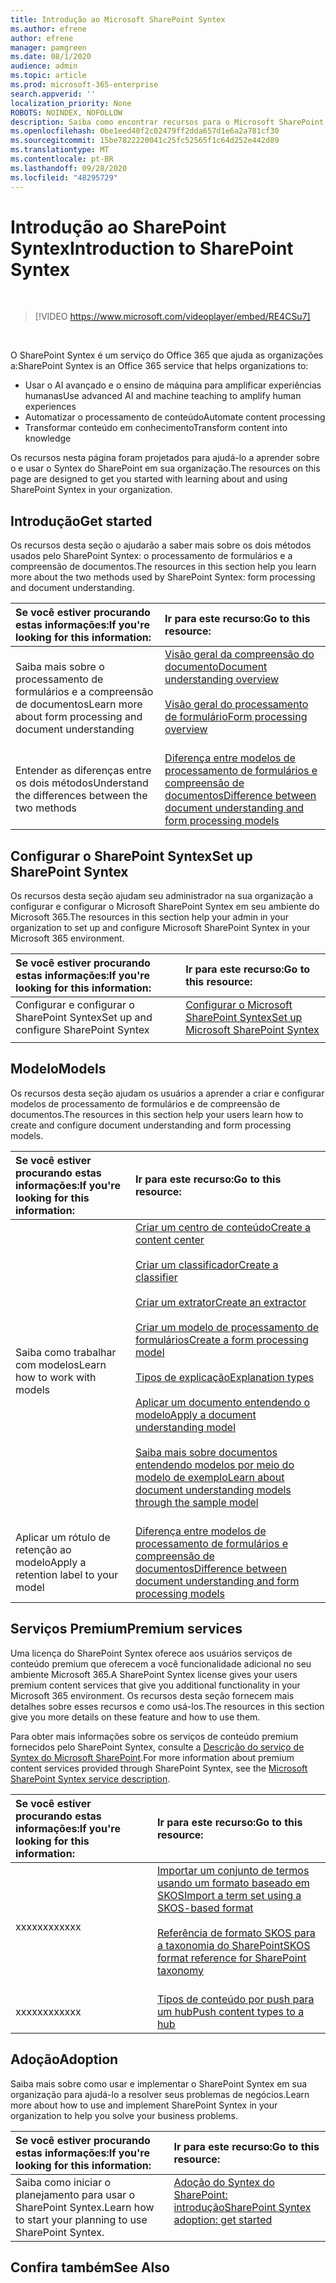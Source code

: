 ```yaml
---
title: Introdução ao Microsoft SharePoint Syntex
ms.author: efrene
author: efrene
manager: pamgreen
ms.date: 08/1/2020
audience: admin
ms.topic: article
ms.prod: microsoft-365-enterprise
search.appverid: ''
localization_priority: None
ROBOTS: NOINDEX, NOFOLLOW
description: Saiba como encontrar recursos para o Microsoft SharePoint Syntex.
ms.openlocfilehash: 0be1eed40f2c02479ff2dda657d1e6a2a781cf30
ms.sourcegitcommit: 15be7822220041c25fc52565f1c64d252e442d89
ms.translationtype: MT
ms.contentlocale: pt-BR
ms.lasthandoff: 09/28/2020
ms.locfileid: "48295729"
---
```

# <a name="introduction-to-sharepoint-syntex"></a><span data-ttu-id="a93be-103">Introdução ao SharePoint Syntex</span><span class="sxs-lookup"><span data-stu-id="a93be-103">Introduction to SharePoint Syntex</span></span>


</br>

> [!VIDEO https://www.microsoft.com/videoplayer/embed/RE4CSu7] 

</br>

<span data-ttu-id="a93be-104">O SharePoint Syntex é um serviço do Office 365 que ajuda as organizações a:</span><span class="sxs-lookup"><span data-stu-id="a93be-104">SharePoint Syntex is an Office 365 service that helps organizations to:</span></span>

- <span data-ttu-id="a93be-105">Usar o AI avançado e o ensino de máquina para amplificar experiências humanas</span><span class="sxs-lookup"><span data-stu-id="a93be-105">Use advanced AI and machine teaching to amplify human experiences</span></span>
- <span data-ttu-id="a93be-106">Automatizar o processamento de conteúdo</span><span class="sxs-lookup"><span data-stu-id="a93be-106">Automate content processing</span></span>
- <span data-ttu-id="a93be-107">Transformar conteúdo em conhecimento</span><span class="sxs-lookup"><span data-stu-id="a93be-107">Transform content into knowledge</span></span>

<span data-ttu-id="a93be-108">Os recursos nesta página foram projetados para ajudá-lo a aprender sobre o e usar o Syntex do SharePoint em sua organização.</span><span class="sxs-lookup"><span data-stu-id="a93be-108">The resources on this page are designed to get you started with learning about and using SharePoint Syntex in your organization.</span></span>

## <a name="get-started"></a><span data-ttu-id="a93be-109">Introdução</span><span class="sxs-lookup"><span data-stu-id="a93be-109">Get started</span></span>

<span data-ttu-id="a93be-110">Os recursos desta seção o ajudarão a saber mais sobre os dois métodos usados pelo SharePoint Syntex: o processamento de formulários e a compreensão de documentos.</span><span class="sxs-lookup"><span data-stu-id="a93be-110">The resources in this section help you learn more about the two methods used by SharePoint Syntex: form processing and document understanding.</span></span>

|<span data-ttu-id="a93be-111">**Se você estiver procurando estas informações:**</span><span class="sxs-lookup"><span data-stu-id="a93be-111">**If you're looking for this information:**</span></span>|<span data-ttu-id="a93be-112">**Ir para este recurso:**</span><span class="sxs-lookup"><span data-stu-id="a93be-112">**Go to this resource:**</span></span>|
|:-----|:-----|
|<span data-ttu-id="a93be-113">Saiba mais sobre o processamento de formulários e a compreensão de documentos</span><span class="sxs-lookup"><span data-stu-id="a93be-113">Learn more about form processing and document understanding</span></span>|[<span data-ttu-id="a93be-114">Visão geral da compreensão do documento</span><span class="sxs-lookup"><span data-stu-id="a93be-114">Document understanding overview</span></span>](https://docs.microsoft.com/microsoft-365/contentunderstanding/document-understanding-overview)<br><br>[<span data-ttu-id="a93be-115">Visão geral do processamento de formulário</span><span class="sxs-lookup"><span data-stu-id="a93be-115">Form processing overview</span></span>](https://docs.microsoft.com/microsoft-365/contentunderstanding/form-processing-overview)<br><br>|
|<span data-ttu-id="a93be-116">Entender as diferenças entre os dois métodos</span><span class="sxs-lookup"><span data-stu-id="a93be-116">Understand the differences between the two methods</span></span>|[<span data-ttu-id="a93be-117">Diferença entre modelos de processamento de formulários e compreensão de documentos</span><span class="sxs-lookup"><span data-stu-id="a93be-117">Difference between document understanding and form processing models</span></span>](/https://docs.microsoft.com/microsoft-365/contentunderstanding/difference-between-document-understanding-and-form-processing-model)|

  
## <a name="set-up-sharepoint-syntex"></a><span data-ttu-id="a93be-118">Configurar o SharePoint Syntex</span><span class="sxs-lookup"><span data-stu-id="a93be-118">Set up SharePoint Syntex</span></span>

<span data-ttu-id="a93be-119">Os recursos desta seção ajudam seu administrador na sua organização a configurar e configurar o Microsoft SharePoint Syntex em seu ambiente do Microsoft 365.</span><span class="sxs-lookup"><span data-stu-id="a93be-119">The resources in this section help your admin in your organization to set up and configure Microsoft SharePoint Syntex in your Microsoft 365 environment.</span></span>

|<span data-ttu-id="a93be-120">**Se você estiver procurando estas informações:**</span><span class="sxs-lookup"><span data-stu-id="a93be-120">**If you're looking for this information:**</span></span>|<span data-ttu-id="a93be-121">**Ir para este recurso:**</span><span class="sxs-lookup"><span data-stu-id="a93be-121">**Go to this resource:**</span></span>|
|:-----|:-----|
|<span data-ttu-id="a93be-122">Configurar e configurar o SharePoint Syntex</span><span class="sxs-lookup"><span data-stu-id="a93be-122">Set up and configure SharePoint Syntex</span></span>|[<span data-ttu-id="a93be-123">Configurar o Microsoft SharePoint Syntex</span><span class="sxs-lookup"><span data-stu-id="a93be-123">Set up Microsoft SharePoint Syntex</span></span>](https://docs.microsoft.com/microsoft-365/contentunderstanding/set-up-content-understanding)|
|||
 
## <a name="models"></a><span data-ttu-id="a93be-124">Modelo</span><span class="sxs-lookup"><span data-stu-id="a93be-124">Models</span></span>

<span data-ttu-id="a93be-125">Os recursos desta seção ajudam os usuários a aprender a criar e configurar modelos de processamento de formulários e de compreensão de documentos.</span><span class="sxs-lookup"><span data-stu-id="a93be-125">The resources in this section help your users learn how to create and configure document understanding and form processing models.</span></span>

|<span data-ttu-id="a93be-126">**Se você estiver procurando estas informações:**</span><span class="sxs-lookup"><span data-stu-id="a93be-126">**If you're looking for this information:**</span></span>|<span data-ttu-id="a93be-127">**Ir para este recurso:**</span><span class="sxs-lookup"><span data-stu-id="a93be-127">**Go to this resource:**</span></span>|
|:-----|:-----|
|<span data-ttu-id="a93be-128">Saiba como trabalhar com modelos</span><span class="sxs-lookup"><span data-stu-id="a93be-128">Learn how to work with models</span></span>|[<span data-ttu-id="a93be-129">Criar um centro de conteúdo</span><span class="sxs-lookup"><span data-stu-id="a93be-129">Create a content center</span></span>](https://docs.microsoft.com/microsoft-365/contentunderstanding/create-a-content-center)<br><br>[<span data-ttu-id="a93be-130">Criar um classificador</span><span class="sxs-lookup"><span data-stu-id="a93be-130">Create a classifier</span></span>](https://docs.microsoft.com/microsoft-365/contentunderstanding/create-a-classifier)<br><br>[<span data-ttu-id="a93be-131">Criar um extrator</span><span class="sxs-lookup"><span data-stu-id="a93be-131">Create an extractor</span></span>](https://docs.microsoft.com/microsoft-365/contentunderstanding/create-an-extractor)<br><br>[<span data-ttu-id="a93be-132">Criar um modelo de processamento de formulários</span><span class="sxs-lookup"><span data-stu-id="a93be-132">Create a form processing model</span></span>](https://docs.microsoft.com/microsoft-365/contentunderstanding/create-a-form-processing-model)<br><br>[<span data-ttu-id="a93be-133">Tipos de explicação</span><span class="sxs-lookup"><span data-stu-id="a93be-133">Explanation types</span></span>](https://docs.microsoft.com/microsoft-365/contentunderstanding/form-processing-overview)<br><br>[<span data-ttu-id="a93be-134">Aplicar um documento entendendo o modelo</span><span class="sxs-lookup"><span data-stu-id="a93be-134">Apply a document understanding model</span></span>](https://docs.microsoft.com/microsoft-365/contentunderstanding/apply-a-model)<br><br>[<span data-ttu-id="a93be-135">Saiba mais sobre documentos entendendo modelos por meio do modelo de exemplo</span><span class="sxs-lookup"><span data-stu-id="a93be-135">Learn about document understanding models through the sample model</span></span>](https://docs.microsoft.com/microsoft-365/contentunderstanding/learn-about-document-understanding-models-through-the-sample-model)<br><br>|
|<span data-ttu-id="a93be-136">Aplicar um rótulo de retenção ao modelo</span><span class="sxs-lookup"><span data-stu-id="a93be-136">Apply a retention label to your model</span></span>|[<span data-ttu-id="a93be-137">Diferença entre modelos de processamento de formulários e compreensão de documentos</span><span class="sxs-lookup"><span data-stu-id="a93be-137">Difference between document understanding and form processing models</span></span>](/https://docs.microsoft.com/microsoft-365/contentunderstanding/difference-between-document-understanding-and-form-processing-model)|




## <a name="premium-services"></a><span data-ttu-id="a93be-138">Serviços Premium</span><span class="sxs-lookup"><span data-stu-id="a93be-138">Premium services</span></span>

<span data-ttu-id="a93be-139">Uma licença do SharePoint Syntex oferece aos usuários serviços de conteúdo premium que oferecem a você funcionalidade adicional no seu ambiente Microsoft 365.</span><span class="sxs-lookup"><span data-stu-id="a93be-139">A SharePoint Syntex license gives your users premium content services that give you additional functionality in your Microsoft 365 environment.</span></span> <span data-ttu-id="a93be-140">Os recursos desta seção fornecem mais detalhes sobre esses recursos e como usá-los.</span><span class="sxs-lookup"><span data-stu-id="a93be-140">The resources in this section give you more details on these feature and how to use them.</span></span>

<span data-ttu-id="a93be-141">Para obter mais informações sobre os serviços de conteúdo premium fornecidos pelo SharePoint Syntex, consulte a [Descrição do serviço de Syntex do Microsoft SharePoint]().</span><span class="sxs-lookup"><span data-stu-id="a93be-141">For more information about premium content services provided through SharePoint Syntex, see the [Microsoft SharePoint Syntex service description]().</span></span> 


|<span data-ttu-id="a93be-142">**Se você estiver procurando estas informações:**</span><span class="sxs-lookup"><span data-stu-id="a93be-142">**If you're looking for this information:**</span></span>|<span data-ttu-id="a93be-143">**Ir para este recurso:**</span><span class="sxs-lookup"><span data-stu-id="a93be-143">**Go to this resource:**</span></span>|
|:-----|:-----|
|<span data-ttu-id="a93be-144">xxxxxx</span><span class="sxs-lookup"><span data-stu-id="a93be-144">xxxxxx</span></span>|[<span data-ttu-id="a93be-145">Importar um conjunto de termos usando um formato baseado em SKOS</span><span class="sxs-lookup"><span data-stu-id="a93be-145">Import a term set using a SKOS-based format</span></span>](https://docs.microsoft.com/microsoft-365/contentunderstanding/import-term-set-skos)<br><br>[<span data-ttu-id="a93be-146">Referência de formato SKOS para a taxonomia do SharePoint</span><span class="sxs-lookup"><span data-stu-id="a93be-146">SKOS format reference for SharePoint taxonomy</span></span>](https://docs.microsoft.com/microsoft-365/contentunderstanding/skos-format-reference)<br><br>|
|<span data-ttu-id="a93be-147">xxxxxx</span><span class="sxs-lookup"><span data-stu-id="a93be-147">xxxxxx</span></span>|[<span data-ttu-id="a93be-148">Tipos de conteúdo por push para um hub</span><span class="sxs-lookup"><span data-stu-id="a93be-148">Push content types to a hub</span></span>](https://docs.microsoft.com/microsoft-365/contentunderstanding/push-content-type-to-hub)|

## <a name="adoption"></a><span data-ttu-id="a93be-149">Adoção</span><span class="sxs-lookup"><span data-stu-id="a93be-149">Adoption</span></span>

<span data-ttu-id="a93be-150">Saiba mais sobre como usar e implementar o SharePoint Syntex em sua organização para ajudá-lo a resolver seus problemas de negócios.</span><span class="sxs-lookup"><span data-stu-id="a93be-150">Learn more about how to use and implement SharePoint Syntex in your organization to help you solve your business problems.</span></span>

|<span data-ttu-id="a93be-151">**Se você estiver procurando estas informações:**</span><span class="sxs-lookup"><span data-stu-id="a93be-151">**If you're looking for this information:**</span></span>|<span data-ttu-id="a93be-152">**Ir para este recurso:**</span><span class="sxs-lookup"><span data-stu-id="a93be-152">**Go to this resource:**</span></span>|
|:-----|:-----|
|<span data-ttu-id="a93be-153">Saiba como iniciar o planejamento para usar o SharePoint Syntex.</span><span class="sxs-lookup"><span data-stu-id="a93be-153">Learn how to start your planning to use SharePoint Syntex.</span></span> |[<span data-ttu-id="a93be-154">Adoção do Syntex do SharePoint: introdução</span><span class="sxs-lookup"><span data-stu-id="a93be-154">SharePoint Syntex adoption: get started</span></span>](https://docs.microsoft.com/microsoft-365/contentunderstanding/adoption-getstarted)<br><br>|


## <a name="see-also"></a><span data-ttu-id="a93be-155">Confira também</span><span class="sxs-lookup"><span data-stu-id="a93be-155">See Also</span></span>




